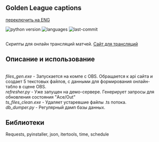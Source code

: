 ## Golden League captions                       
[переключить на ENG](README.md)

![python version](https://img.shields.io/badge/python-3.8.6-brightgreen)
![languages](https://img.shields.io/github/languages/top/geekk0/Golden_League_captions)
![last-commit](https://img.shields.io/github/last-commit/geekk0/Golden_League_captions)

<br>Скрипты для онлайн трансляций матчей. [Сайт для трансляций](https://github.com/geekk0/Golden_League_site)

## Описание и использование
<br>*files_gen.exe* - Запускается на компе с OBS. Обращается к api сайта и создает 5 текстовых файлов, с данными для формирования онлайн-табло в сцене OBS.
<br>*refresher.py* - Уже запущен на демо-сервере. Генерирует запросы для обновления состояния "Ace/Out"
<br>*ts_files_clean.exe* - Удаляет устаревшие файлы .ts потока.
<br>*db_dumper.py* - Регулярный дамп базы данных.

## Библиотеки

Requests, pyinstaller, json, itertools, time, schedule
